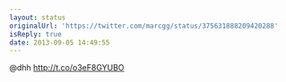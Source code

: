 ```yaml
---
layout: status
originalUrl: 'https://twitter.com/marcgg/status/375631888209420288'
isReply: true
date: 2013-09-05 14:49:55
---
```


@dhh http://t.co/o3eF8GYUBO
